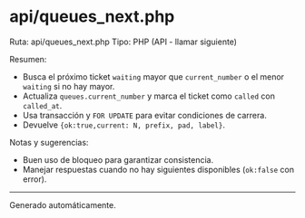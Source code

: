 # api/queues_next.php

Ruta: api/queues_next.php
Tipo: PHP (API - llamar siguiente)

Resumen:
- Busca el próximo ticket `waiting` mayor que `current_number` o el menor `waiting` si no hay mayor.
- Actualiza `queues.current_number` y marca el ticket como `called` con `called_at`.
- Usa transacción y `FOR UPDATE` para evitar condiciones de carrera.
- Devuelve `{ok:true,current: N, prefix, pad, label}`.

Notas y sugerencias:
- Buen uso de bloqueo para garantizar consistencia.
- Manejar respuestas cuando no hay siguientes disponibles (`ok:false` con error).

---
Generado automáticamente.